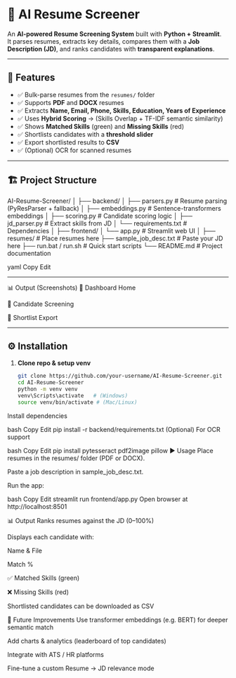 # 📄 AI Resume Screener

An **AI-powered Resume Screening System** built with **Python + Streamlit**.  
It parses resumes, extracts key details, compares them with a **Job Description (JD)**, and ranks candidates with **transparent explanations**.  

---

## 🚀 Features
- ✅ Bulk-parse resumes from the `resumes/` folder  
- ✅ Supports **PDF** and **DOCX** resumes  
- ✅ Extracts **Name, Email, Phone, Skills, Education, Years of Experience**  
- ✅ Uses **Hybrid Scoring** → (Skills Overlap + TF-IDF semantic similarity)  
- ✅ Shows **Matched Skills** (green) and **Missing Skills** (red)  
- ✅ Shortlists candidates with a **threshold slider**  
- ✅ Export shortlisted results to **CSV**  
- ✅ (Optional) OCR for scanned resumes  

---

## 🏗 Project Structure

AI-Resume-Screener/
│
├── backend/
│ ├── parsers.py # Resume parsing (PyResParser + fallback)
│ ├── embeddings.py # Sentence-transformers embeddings
│ ├── scoring.py # Candidate scoring logic
│ ├── jd_parser.py # Extract skills from JD
│ └── requirements.txt # Dependencies
│
├── frontend/
│ └── app.py # Streamlit web UI
│
├── resumes/ # Place resumes here
├── sample_job_desc.txt # Paste your JD here
├── run.bat / run.sh # Quick start scripts
└── README.md # Project documentation

yaml
Copy
Edit

---

📊 Output (Screenshots)
🔹 Dashboard Home


🔹 Candidate Screening


🔹 Shortlist Export


---
## ⚙️ Installation

1. **Clone repo & setup venv**
   ```bash
   git clone https://github.com/your-username/AI-Resume-Screener.git
   cd AI-Resume-Screener
   python -m venv venv
   venv\Scripts\activate   # (Windows)
   source venv/bin/activate # (Mac/Linux)
Install dependencies

bash
Copy
Edit
pip install -r backend/requirements.txt
(Optional) For OCR support

bash
Copy
Edit
pip install pytesseract pdf2image pillow
▶️ Usage
Place resumes in the resumes/ folder (PDF or DOCX).

Paste a job description in sample_job_desc.txt.

Run the app:

bash
Copy
Edit
streamlit run frontend/app.py
Open browser at http://localhost:8501

📊 Output
Ranks resumes against the JD (0–100%)

Displays each candidate with:

Name & File

Match %

✅ Matched Skills (green)

❌ Missing Skills (red)

Shortlisted candidates can be downloaded as CSV

🔮 Future Improvements
Use transformer embeddings (e.g. BERT) for deeper semantic match

Add charts & analytics (leaderboard of top candidates)

Integrate with ATS / HR platforms

Fine-tune a custom Resume → JD relevance mode
